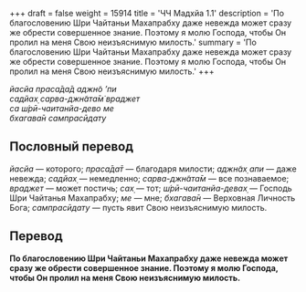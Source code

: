 +++
draft = false
weight = 15914
title = 'ЧЧ Мадхйа 1.1'
description = 'По благословению Шри Чайтаньи Махапрабху даже невежда может сразу же обрести совершенное знание. Поэтому я молю Господа, чтобы Он пролил на меня Свою неизъяснимую милость.'
summary = 'По благословению Шри Чайтаньи Махапрабху даже невежда может сразу же обрести совершенное знание. Поэтому я молю Господа, чтобы Он пролил на меня Свою неизъяснимую милость.'
+++

_йасйа праса̄да̄д аджн̃о ’пи  
садйах̣ сарва-джн̃ата̄м̇ враджет  
са ш́рӣ-чаитанйа-дево ме  
бхагава̄н сампрасӣдату_

## Пословный перевод

_йасйа_ — которого; _праса̄да̄т_ — благодаря милости; _аджн̃ах̣_ _апи_ — даже невежда; _садйах̣_ — немедленно; _сарва_\-_джн̃ата̄м_ — все познаваемое; _враджет_ — может постичь; _сах̣_ — тот; _ш́рӣ_\-_чаитанйа_\-_девах̣_ — Господь Шри Чайтанья Махапрабху; _ме_ — мне; _бхагава̄н_ — Верховная Личность Бога; _сампрасӣдату_ — пусть явит Свою неизъяснимую милость.

## Перевод

**По благословению Шри Чайтаньи Махапрабху даже невежда может сразу же обрести совершенное знание. Поэтому я молю Господа, чтобы Он пролил на меня Свою неизъяснимую милость.**
